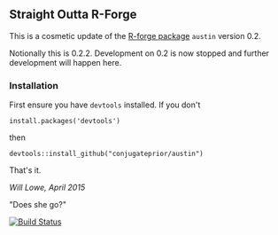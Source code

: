 ## Straight Outta R-Forge

This is a cosmetic update of the [R-forge package](https://r-forge.r-project.org/projects/austin/) `austin` version 0.2. 

Notionally this is 0.2.2. Development on 0.2 is now stopped 
and further development will happen here.
 
### Installation

First ensure you have `devtools` installed.  If you don't 
```
install.packages('devtools')
```
then
```
devtools::install_github("conjugateprior/austin")
```
That's it.


*Will Lowe, April 2015*



"Does she go?"  

[![Build Status](https://travis-ci.org/conjugateprior/austin.svg?branch=v0.2.2)](https://travis-ci.org/conjugateprior/austin)
